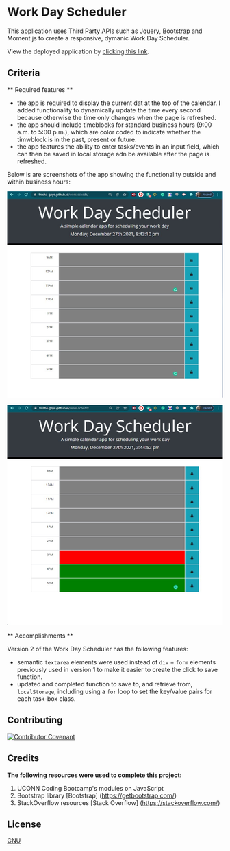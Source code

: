 # Work Day Scheduler

This application uses Third Party APIs such as Jquery, Bootstrap and Moment.js to create a responsive, dymanic Work Day Scheduler.

View the deployed application by [clicking this link](https://tresha-gaye.github.io/work-schedz/).

## Criteria 

** Required features **

- the app is required to display the current dat at the top of the calendar. I added functionality to dynamically update the time every second because otherwise the time only changes when the page is refreshed. 
- the app should include timeblocks for standard business hours (9:00 a.m. to 5:00 p.m.), which are color coded to indicate whether the timwblock is in the past, present or future.
- the app features the ability to enter tasks/events in an input field, which can then be saved in local storage adn be available after the page is refreshed.

Below is are screenshots of the app showing the functionality outside and within business hours:

![Outside of work hours](./assets/images/work-schedz-deployed.jpg)

![During work hours](./assets/images/work-schez-timed.jpg)

** Accomplishments **

Version 2 of the Work Day Scheduler has the following features:
- semantic `textarea` elements were used instead of `div` + `form` elements previously used in version 1 to make it easier to create the click to save function.
- updated and completed function to save to, and retrieve from, `localStorage`, including using a `for` loop to set the key/value pairs for each task-box class.   

## Contributing

[![Contributor Covenant](https://img.shields.io/badge/Contributor%20Covenant-2.1-4baaaa.svg)](code_of_conduct.md)

## Credits

**The following resources were used to complete this project:**
1. UCONN Coding Bootcamp's modules on JavaScript
2. Bootstrap library [Bootstrap] (https://getbootstrap.com/)
3. StackOverflow resources [Stack Overflow] (https://stackoverflow.com/)

## License
[GNU](https://opensource.org/licenses/GPL-3.0)


